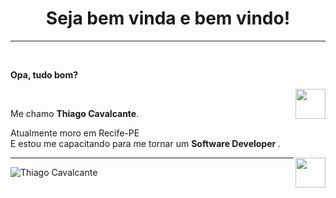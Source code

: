<h1 align="center"> Seja bem vinda e bem vindo! </h1>
<hr />

</a><br />
<p align="left" > 
  <b>Opa, tudo bom?</b>
</p>
<a href="https://www.instagram.com/oprogramadorjr/" target="_blank">
  <img align="right" src="https://cdn.icon-icons.com/icons2/1211/PNG/512/1491579602-yumminkysocialmedia36_83067.png" width="48px" height="48px">
</a><br />
<p align="left" >
Me chamo <b> Thiago Cavalcante</b>.
</p>
Atualmente moro em Recife-PE<br />
E estou me capacitando para me tornar um <b> Software Developer </b>.
</p>
<a href="https://www.linkedin.com/in/thiago-cavalcante-mendes-da-silva-46a767209/" target="_blank">
  <img align="right" src="https://i.ibb.co/Kx2GSrT/linkedin.png" width="48px" height="48px">
</a>

<hr />



<p>
  <img align="left" src="https://github-readme-stats.vercel.app/api/top-langs/?username=thiagoocms&layout=compact&theme=graywhite&title_color=268bd2" alt="Thiago Cavalcante" />
</p>
<p>&nbsp;
  <img align="center" src="https://github-readme-stats.vercel.app/api?username=thiagoocms&count_private=true&show_icons=true&theme=graywhite&icon_color=268bd2&title_color=268bd2" alt="" />
</p>
